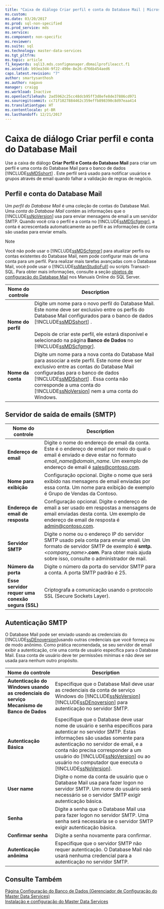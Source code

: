 ```yaml
---
title: "Caixa de diálogo Criar perfil e conta do Database Mail | Microsoft Docs"
ms.custom: 
ms.date: 03/20/2017
ms.prod: sql-non-specified
ms.prod_service: mds
ms.service: 
ms.component: non-specific
ms.reviewer: 
ms.suite: sql
ms.technology: master-data-services
ms.tgt_pltfrm: 
ms.topic: article
f1_keywords: sql13.mds.configmanager.dbmailprofileacct.f1
ms.assetid: b93ea3d4-9f22-490e-8e26-d766b454aed6
caps.latest.revision: "7"
author: smartysanthosh
ms.author: nagavo
manager: craigg
ms.workload: Inactive
ms.openlocfilehash: 2ad5962c25cc48dcb95ff3d8efe8de37886cd971
ms.sourcegitcommit: cc71f1027884462c359effb898390c8d97eaa414
ms.translationtype: HT
ms.contentlocale: pt-BR
ms.lasthandoff: 12/21/2017
---
```

# <a name="create-database-mail-profile-and-account-dialog-box"></a>Caixa de diálogo Criar perfil e conta do Database Mail
  Use a caixa de diálogo **Criar Perfil e Conta do Database Mail** para criar um perfil e uma conta do Database Mail para o banco de dados [!INCLUDE[ssMDSshort](../includes/ssmdsshort-md.md)] . Este perfil será usado para notificar usuários e grupos através de email quando falhar a validação de regras de negócio.  
  
## <a name="database-mail-profile-and-account"></a>Perfil e conta do Database Mail  
 Um *perfil do Database Mail* é uma coleção de contas do Database Mail. Uma *conta do Database Mail* contém as informações que o [!INCLUDE[ssNoVersion](../includes/ssnoversion-md.md)] usa para enviar mensagens de email a um servidor SMTP. Quando você cria o perfil e a conta no [!INCLUDE[ssMDScfgmgr](../includes/ssmdscfgmgr-md.md)], a conta é acrescentada automaticamente ao perfil e as informações de conta são usadas para enviar emails.  
  
> [!NOTE]  
>  Você não pode usar o [!INCLUDE[ssMDScfgmgr](../includes/ssmdscfgmgr-md.md)] para atualizar perfis ou contas existentes do Database Mail, nem pode configurar mais de uma conta para um perfil. Para realizar mais tarefas avançadas com o Database Mail, você pode usar o [!INCLUDE[ssManStudioFull](../includes/ssmanstudiofull-md.md)] ou scripts Transact-SQL. Para obter mais informações, consulte a seção [objetos de configuração do Database Mail](../relational-databases/database-mail/database-mail-configuration-objects.md) nos Manuais Online do SQL Server.  
  
|Nome do controle|Description|  
|------------------|-----------------|  
|**Nome do perfil**|Digite um nome para o novo perfil do Database Mail. Este nome deve ser exclusivo entre os perfis do Database Mail configurados para o banco de dados [!INCLUDE[ssMDSshort](../includes/ssmdsshort-md.md)] .<br /><br /> Depois de criar este perfil, ele estará disponível e selecionado na página **Banco de Dados** no [!INCLUDE[ssMDScfgmgr](../includes/ssmdscfgmgr-md.md)].|  
|**Nome da conta**|Digite um nome para a nova conta do Database Mail para associar a este perfil. Este nome deve ser exclusivo entre as contas do Database Mail configuradas para o banco de dados [!INCLUDE[ssMDSshort](../includes/ssmdsshort-md.md)] . Essa conta não corresponde a uma conta do [!INCLUDE[ssNoVersion](../includes/ssnoversion-md.md)] nem a uma conta do Windows.|  
  
## <a name="outgoing-smtp-mail-server"></a>Servidor de saída de emails (SMTP)  
  
|Nome do controle|Description|  
|------------------|-----------------|  
|**Endereço de email**|Digite o nome do endereço de email da conta. Este é o endereço de email por meio do qual o email é enviado e deve estar no formato *email_name*@*domain_name*. Um exemplo de endereço de email é sales@contoso.com.|  
|**Nome para exibição**|Configuração opcional. Digite o nome que será exibido nas mensagens de email enviadas por essa conta. Um nome para exibição de exemplo é Grupo de Vendas da Contoso.|  
|**Endereço de email de resposta**|Configuração opcional. Digite o endereço de email a ser usado em respostas a mensagens de email enviadas desta conta. Um exemplo de endereço de email de resposta é admin@contoso.com.|  
|**Servidor SMTP**|Digite o nome ou o endereço IP do servidor SMTP usado pela conta para enviar email. Um formato de servidor SMTP de exemplo é **smtp.***<company_name>***.com**. Para obter mais ajuda sobre isso, consulte o administrador de mail.|  
|**Número da porta**|Digite o número da porta do servidor SMTP para a conta. A porta SMTP padrão é 25.|  
|**Esse servidor requer uma conexão segura (SSL)**|Criptografa a comunicação usando o protocolo SSL (Secure Sockets Layer).|  
  
## <a name="smtp-authentication"></a>Autenticação SMTP  
 O Database Mail pode ser enviado usando as credenciais do [!INCLUDE[ssDEnoversion](../includes/ssdenoversion-md.md)]usando outras credenciais que você forneça ou de modo anônimo. Como prática recomendada, se seu servidor de email exibir a autenticação, crie uma conta de usuário específica para o Database Mail. Essa conta de usuário deve ter permissões mínimas e não deve ser usada para nenhum outro propósito.  
  
|Nome do controle|Description|  
|------------------|-----------------|  
|**Autenticação do Windows usando as credenciais do serviço Mecanismo de Banco de Dados**|Especifique que o Database Mail deve usar as credenciais da conta de serviço Windows do [!INCLUDE[ssNoVersion](../includes/ssnoversion-md.md)] [!INCLUDE[ssDEnoversion](../includes/ssdenoversion-md.md)] para autenticação no servidor SMTP.|  
|**Autenticação Básica**|Especifique que o Database deve usar nome de usuário e senha específicos para autenticar no servidor SMTP. Estas informações são usadas somente para autenticação no servidor de email, e a conta não precisa corresponder a um usuário do [!INCLUDE[ssNoVersion](../includes/ssnoversion-md.md)] ou ao usuário no computador que executa o [!INCLUDE[ssNoVersion](../includes/ssnoversion-md.md)].|  
|**User name**|Digite o nome da conta de usuário que o Database Mail usa para fazer logon no servidor SMTP. Um nome do usuário será necessário se o servidor SMTP exigir autenticação básica.|  
|**Senha**|Digite a senha que o Database Mail usa para fazer logon no servidor SMTP. Uma senha será necessária se o servidor SMTP exigir autenticação básica.|  
|**Confirmar senha**|Digite a senha novamente para confirmar.|  
|**Autenticação anônima**|Especifique que o servidor SMTP não requer autenticação. O Database Mail não usará nenhuma credencial para a autenticação no servidor SMTP.|  
  
## <a name="see-also"></a>Consulte Também  
 [Página Configuração do Banco de Dados &#40;Gerenciador de Configuração do Master Data Services&#41;](../master-data-services/database-configuration-page-master-data-services-configuration-manager.md)   
[Instalação e configuração do Master Data Services](../master-data-services/master-data-services-installation-and-configuration.md)
  
  
